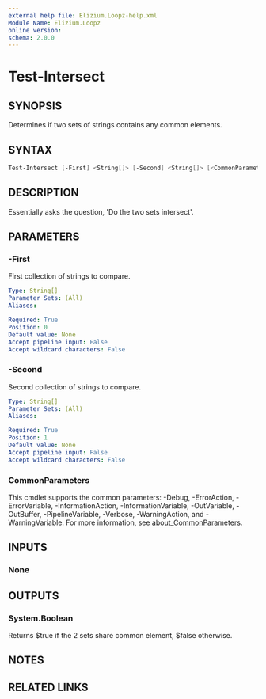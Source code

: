 ```yaml
---
external help file: Elizium.Loopz-help.xml
Module Name: Elizium.Loopz
online version:
schema: 2.0.0
---
```


# Test-Intersect

## SYNOPSIS

Determines if two sets of strings contains any common elements.

## SYNTAX

```powershell
Test-Intersect [-First] <String[]> [-Second] <String[]> [<CommonParameters>]
```

## DESCRIPTION

Essentially asks the question, 'Do the two sets intersect'.

## PARAMETERS

### -First

First collection of strings to compare.

```yaml
Type: String[]
Parameter Sets: (All)
Aliases:

Required: True
Position: 0
Default value: None
Accept pipeline input: False
Accept wildcard characters: False
```

### -Second

Second collection of strings to compare.

```yaml
Type: String[]
Parameter Sets: (All)
Aliases:

Required: True
Position: 1
Default value: None
Accept pipeline input: False
Accept wildcard characters: False
```

### CommonParameters

This cmdlet supports the common parameters: -Debug, -ErrorAction, -ErrorVariable, -InformationAction, -InformationVariable, -OutVariable, -OutBuffer, -PipelineVariable, -Verbose, -WarningAction, and -WarningVariable. For more information, see [about_CommonParameters](http://go.microsoft.com/fwlink/?LinkID=113216).

## INPUTS

### None

## OUTPUTS

### System.Boolean

Returns $true if the 2 sets share common element, $false otherwise.

## NOTES

## RELATED LINKS
